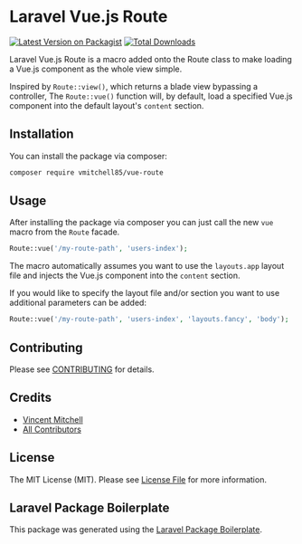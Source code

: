 # Laravel Vue.js Route

[![Latest Version on Packagist](https://img.shields.io/packagist/v/vmitchell85/vue-route.svg?style=flat-square)](https://packagist.org/packages/vmitchell85/vue-route)
[![Total Downloads](https://img.shields.io/packagist/dt/vmitchell85/vue-route.svg?style=flat-square)](https://packagist.org/packages/vmitchell85/vue-route)

Laravel Vue.js Route is a macro added onto the Route class to make loading a Vue.js component as the whole view simple.

Inspired by `Route::view()`, which returns a blade view bypassing a controller, The `Route::vue()` function will, by default, load a specified Vue.js component into the default layout's `content` section.

## Installation

You can install the package via composer:

```bash
composer require vmitchell85/vue-route
```

## Usage

After installing the package via composer you can just call the new `vue` macro from the `Route` facade.

``` php
Route::vue('/my-route-path', 'users-index');
```

The macro automatically assumes you want to use the `layouts.app` layout file and injects the Vue.js component into the `content` section.

If you would like to specify the layout file and/or section you want to use additional parameters can be added:

``` php
Route::vue('/my-route-path', 'users-index', 'layouts.fancy', 'body');
```

## Contributing

Please see [CONTRIBUTING](CONTRIBUTING.md) for details.

## Credits

- [Vincent Mitchell](https://github.com/vmitchell85)
- [All Contributors](../../contributors)

## License

The MIT License (MIT). Please see [License File](LICENSE.md) for more information.

## Laravel Package Boilerplate

This package was generated using the [Laravel Package Boilerplate](https://laravelpackageboilerplate.com).
